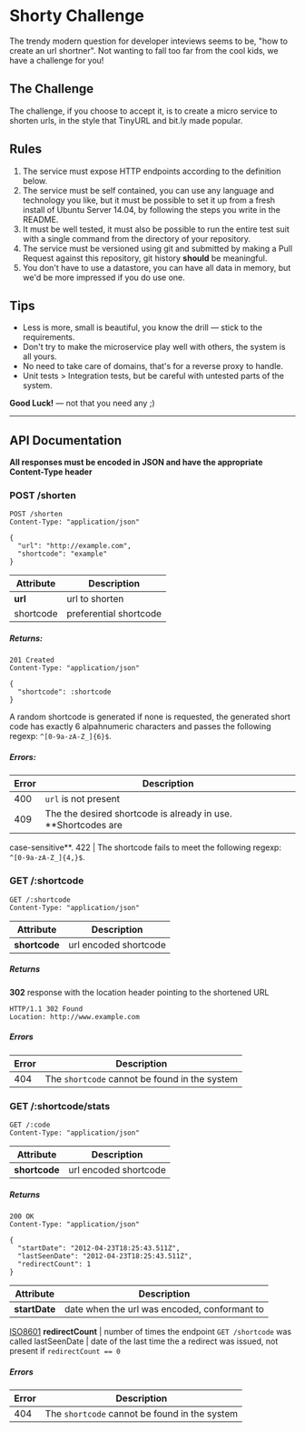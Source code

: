 Shorty Challenge
================

The trendy modern question for developer inteviews seems to be, "how to create
an url shortner". Not wanting to fall too far from the cool kids, we have a
challenge for you!

## The Challenge

The challenge, if you choose to accept it, is to create a micro service to
shorten urls, in the style that TinyURL and bit.ly made popular.

## Rules

1. The service must expose HTTP endpoints according to the definition below.
2. The service must be self contained, you can use any language and technology
   you like, but it must be possible to set it up from a fresh install of Ubuntu
Server 14.04, by following the steps you write in the README.
3. It must be well tested, it must also be possible to run the entire test suit
   with a single command from the directory of your repository.
4. The service must be versioned using git and submitted by making a Pull
   Request against this repository, git history **should** be meaningful.
5. You don't have to use a datastore, you can have all data in memory, but we'd
   be more impressed if you do use one.

## Tips

* Less is more, small is beautiful, you know the drill — stick to the
  requirements.
* Don't try to make the microservice play well with others, the system is all
  yours.
* No need to take care of domains, that's for a reverse proxy to handle.
* Unit tests > Integration tests, but be careful with untested parts of the
  system.

**Good Luck!** — not that you need any ;)

-------------------------------------------------------------------------

## API Documentation

**All responses must be encoded in JSON and have the appropriate Content-Type
header**


### POST /shorten

```
POST /shorten
Content-Type: "application/json"

{
  "url": "http://example.com",
  "shortcode": "example"
}
```

Attribute | Description
--------- | -----------
**url**   | url to shorten
shortcode | preferential shortcode

##### Returns:

```
201 Created
Content-Type: "application/json"

{
  "shortcode": :shortcode
}
```

A random shortcode is generated if none is requested, the generated short code
has exactly 6 alpahnumeric characters and passes the following regexp:
```^[0-9a-zA-Z_]{6}$```.

##### Errors:

Error | Description
----- | ------------
400   | ```url``` is not present
409   | The the desired shortcode is already in use. **Shortcodes are
case-sensitive**.
422   | The shortcode fails to meet the following regexp:
```^[0-9a-zA-Z_]{4,}$```.


### GET /:shortcode

```
GET /:shortcode
Content-Type: "application/json"
```

Attribute      | Description
-------------- | -----------
**shortcode**  | url encoded shortcode

##### Returns

**302** response with the location header pointing to the shortened URL

```
HTTP/1.1 302 Found
Location: http://www.example.com
```

##### Errors

Error | Description
----- | ------------
404   | The ```shortcode``` cannot be found in the system

### GET /:shortcode/stats

```
GET /:code
Content-Type: "application/json"
```

Attribute      | Description
-------------- | -----------
**shortcode**  | url encoded shortcode

##### Returns

```
200 OK
Content-Type: "application/json"

{
  "startDate": "2012-04-23T18:25:43.511Z",
  "lastSeenDate": "2012-04-23T18:25:43.511Z",
  "redirectCount": 1
}
```

Attribute         | Description
--------------    | -----------
**startDate**     | date when the url was encoded, conformant to
[ISO8601](http://en.wikipedia.org/wiki/ISO_8601)
**redirectCount** | number of times the endpoint ```GET /shortcode``` was called
lastSeenDate      | date of the last time the a redirect was issued, not present
if ```redirectCount == 0```

##### Errors

Error | Description
----- | ------------
404   | The ```shortcode``` cannot be found in the system



